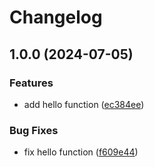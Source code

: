 # Changelog

## 1.0.0 (2024-07-05)


### Features

* add hello function ([ec384ee](https://github.com/JKRhb/release-please-node-test/commit/ec384ee904e052c05385292c4f3f62c97bfe8c47))


### Bug Fixes

* fix hello function ([f609e44](https://github.com/JKRhb/release-please-node-test/commit/f609e4490221890462e6cd2d8533a01e65eb5f2b))
